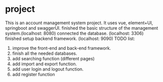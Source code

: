 # project
This is an account management system project. It uses vue, element+UI, springboot and swaggerUI.
finished the basic structure of the management system.(localhost: 8080)
connected the database. (localhost: 3306)
finished setup backend framework. (localhost: 9090)
TODO list:
1. improve the front-end and back-end framework.
2. finish all the needed databases.
3. add searching function (different pages)
4. add import and export function.
5. add user login and logout function.
6. add register function
